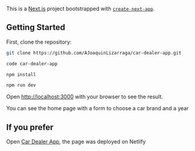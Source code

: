 This is a [Next.js](https://nextjs.org) project bootstrapped with [`create-next-app`](https://nextjs.org/docs/app/api-reference/cli/create-next-app).

## Getting Started

First, clone the repository:

```bash
git clone https://github.com/AJoaquinLizarraga/car-dealer-app.git
```

```bash
code car-dealer-app
```

```bash
npm install
```

```bash
npm run dev
```

Open [http://localhost:3000](http://localhost:3000) with your browser to see the result.

You can see the home page with a form to choose a car brand and a year


## If you prefer

Open [Car Dealer App](https://car-d-app.netlify.app/), the page was deployed on Netlify
